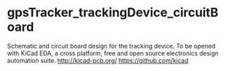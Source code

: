# gpsTracker_trackingDevice_circuitBoard
Schematic and circuit board design for the tracking device.
To be opened with KiCad EDA, a cross platform, free and open source electronics design automation suite.
http://kicad-pcb.org/
https://github.com/kicad
